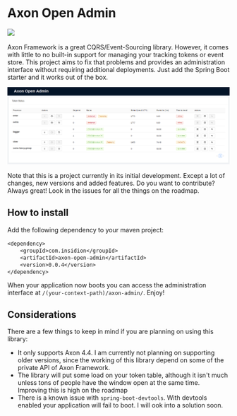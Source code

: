 # Axon Open Admin

![](https://travis-ci.com/Morlack/axon-open-admin.svg?branch=master)

Axon Framework is a great CQRS/Event-Sourcing library. However, it comes with little to no built-in support for managing your tracking tokens or event store. 
This project aims to fix that problems and provides an administration interface without requiring additional deployments. Just add the Spring Boot starter and it works out of the box.

![](teaser.png)


Note that this is a project currently in its initial development. Except a lot of changes, new versions and added features. Do you want to contribute? Always great! Look in the issues for all the things on the roadmap. 

## How to install

Add the following dependency to your maven project:

```
<dependency>
    <groupId>com.insidion</groupId>
    <artifactId>axon-open-admin</artifactId>
    <version>0.0.4</version>
</dependency>
```

When your application now boots you can access the administration interface at `/(your-context-path)/axon-admin/`. Enjoy!

## Considerations
There are a few things to keep in mind if you are planning on using this library:

- It only supports Axon 4.4. I am currently not planning on supporting older versions, since the working of this library depend on some of the private API of Axon Framework.
- The library will put some load on your token table, although it isn't much unless tons of people have the window open at the same time. Improving this is high on the roadmap
- There is a known issue with `spring-boot-devtools`. With devtools enabled your application will fail to boot. I will ook into a solution soon.
